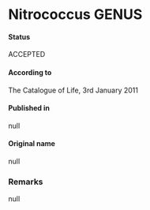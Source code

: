 Nitrococcus GENUS
=======

#### Status
ACCEPTED

#### According to
The Catalogue of Life, 3rd January 2011

#### Published in
null

#### Original name
null

### Remarks
null